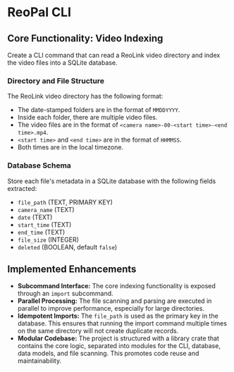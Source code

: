 # ReoPal CLI

## Core Functionality: Video Indexing

Create a CLI command that can read a ReoLink video directory and index the video files into a SQLite database.

### Directory and File Structure

The ReoLink video directory has the following format:
- The date-stamped folders are in the format of `MMDDYYYY`.
- Inside each folder, there are multiple video files.
- The video files are in the format of `<camera name>-00-<start time>-<end time>.mp4`.
- `<start time>` and `<end time>` are in the format of `HHMMSS`.
- Both times are in the local timezone.

### Database Schema

Store each file's metadata in a SQLite database with the following fields extracted:
- `file_path` (TEXT, PRIMARY KEY)
- `camera_name` (TEXT)
- `date` (TEXT)
- `start_time` (TEXT)
- `end_time` (TEXT)
- `file_size` (INTEGER)
- `deleted` (BOOLEAN, default `false`)

## Implemented Enhancements

- **Subcommand Interface:** The core indexing functionality is exposed through an `import` subcommand.
- **Parallel Processing:** The file scanning and parsing are executed in parallel to improve performance, especially for large directories.
- **Idempotent Imports:** The `file_path` is used as the primary key in the database. This ensures that running the import command multiple times on the same directory will not create duplicate records.
- **Modular Codebase:** The project is structured with a library crate that contains the core logic, separated into modules for the CLI, database, data models, and file scanning. This promotes code reuse and maintainability.
